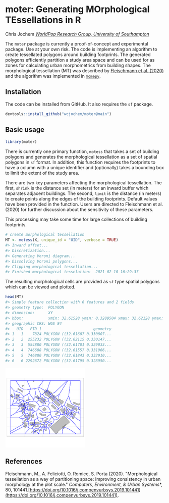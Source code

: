 


<!-- README.md is generated from README.Rmd. Please edit that file -->

# moter: Generating **MO**rphological **TE**ssellations in **R**

Chris Jochem
*[WorldPop Research Group, University of Southampton](https://www.worldpop.org/)*

The `moter` package is currently a proof-of-concept and experimental package.
Use at your own risk. The code is implementing an algorithm to create
tessellated polygons around building footprints. The generated polygons
efficiently partition a study area space and can be used for as zones for
calculating urban morphometrics from building shapes. The morphological
tessellation (MT) was described by [Fleischmann et al.
(2020)](https://doi.org/10.1016/j.compenvurbsys.2019.101441) and the algorithm
was implemented in [`momepy`](https://docs.momepy.org).

## Installation

The code can be installed from GitHub. It also requires the `sf` package.

```r
devtools::install_github("wcjochem/moter@main")
```



## Basic usage


```r
library(moter)
```

There is currently one primary function, `motess` that takes a set of building
polygons and generates the morphological tessellation as a set of spatial
polygons in `sf` format. In addition, this function requires the footprints to
have a column with a unique identifier and (optionally) takes a bounding box to
limit the extent of the study area.

There are two key parameters affecting the morphological tessellation. The
first, `shrink` is the distance set (in meters) for an inward buffer which
separates adjacent buildings. The second, `limit` is the distance (in meters) to
create points along the edges of the building footprints. Default values have
been provided in the function. Users are directed to Fleischmann et al. (2020)
for further discussion about the sensitivity of these parameters.

This processing may take some time for large collections of building footprints.


```r
# create morphological tessellation
MT <- motess(X, unique_id = "UID", verbose = TRUE)
#> Inward offset...
#> Discretization...
#> Generating Voroni diagram...
#> Dissolving Voroni polygons...
#> Clipping morphological tessellation...
#> Finished morphological tesselation:  2021-02-10 16:29:37
```
The resulting morphological cells are provided as `sf` type spatial polygons
which can be viewed and plotted.


```r
head(MT)
#> Simple feature collection with 6 features and 2 fields
#> geometry type:  POLYGON
#> dimension:      XY
#> bbox:           xmin: 32.61528 ymin: 0.3289504 xmax: 32.62128 ymax: 0.334044
#> geographic CRS: WGS 84
#>   UID   FID_1                       geometry
#> 1   1    7824 POLYGON ((32.61607 0.330807...
#> 2   2  255232 POLYGON ((32.62115 0.330147...
#> 3   3  554880 POLYGON ((32.61701 0.329033...
#> 4   4  746688 POLYGON ((32.61557 0.331966...
#> 5   5  746880 POLYGON ((32.61843 0.332910...
#> 6   6 2292672 POLYGON ((32.61795 0.328950...
```

<img src="man/figures/REAsDME-plotting-1.png" title="Example morphological tessellation" alt="Example morphological tessellation" width="50%" />


## References
Fleischmann, M., A. Feliciotti, O. Romice, S. Porta (2020). "Morphological
tessellation as a way of partitioning space: Improving consistency in urban
morphology at the plot scale."  *Computers, Environment, & Urban Systems**, 80,
101441.[https://doi.org/10.1016/j.compenvurbsys.2019.101441](https://doi.org/10.1016/j.compenvurbsys.2019.101441).
